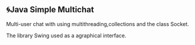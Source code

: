 :cyclone:Java Simple Multichat
-----------
Multi-user chat with using  multithreading,collections and the class Socket.

The library Swing used as a agraphical interface.
